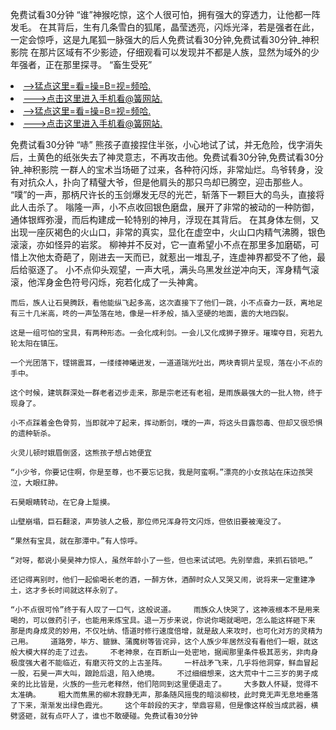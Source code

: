 免费试看30分钟    “谁”神猴吃惊，这个人很可怕，拥有强大的穿透力，让他都一阵发毛。    在其背后，生有几条雪白的狐尾，晶莹透亮，闪烁光泽，若是强者在此，一定会惊呼，这是九尾狐一脉强大的后人免费试看30分钟,免费试看30分钟_神积影院    在那片区域有不少影迹，仔细观看可以发现并不都是人族，显然为域外的少年强者，正在那里探寻。    “畜生受死”

<li><a href="http://kpnmuv036.cc103.xyz/#md_1026">-->猛点这里=看=操=B=视=频哈.</a></li>
<li><a href="http://kpnmuv036.cc103.xyz/#md_1026">--->点击这里进入手机看@簧网站.</a></li>





<li><a href="http://kpnmuv036.cc103.xyz/#md_1026">-->猛点这里=看=操=B=视=频哈.</a></li>
<li><a href="http://kpnmuv036.cc103.xyz/#md_1026">--->点击这里进入手机看@簧网站.</a></li>



免费试看30分钟    “哧”    熊孩子直接捏住半张，小心地试了试，并无危险，伐字消失后，土黄色的纸张失去了神灵意志，不再攻击他。免费试看30分钟,免费试看30分钟_神积影院    一群人的宝术当场砸了过来，各种符闪烁，非常灿烂。鸟爷转身，没有对抗众人，扑向了精璧大爷，但是他肩头的那只鸟却已腾空，迎击那些人。
    “噗”的一声，那柄尺许长的玉剑爆发无尽的光芒，斩落下一颗巨大的鸟头，直接将此人击杀了。    嗡隆一声，小不点收回银色磨盘，展开了非常的被动的一种防御，通体银辉弥漫，而后构建成一轮特别的神月，浮现在其背后。    在其身体左侧，又出现一座灰褐色的火山口，非常的真实，显化在虚空中，火山口内精气沸腾，银色滚滚，亦如怪异的岩浆。    柳神并不反对，它一直希望小不点在那里多加磨砺，可惜上次他太奇葩了，刚进去一天而已，就惹出一堆乱子，连虚神界都受不了他，最后给驱逐了。    小不点仰头观望，一声大吼，满头乌黑发丝逆冲向天，浑身精气滚滚，他浑身金色符号闪烁，宛若化成了一头神禽。

    而后，族人让石昊腾跃，看他能纵飞起多高，这次直接下了他们一跳，小不点奋力一跃，离地足有三十几米高，咚的一声坠落在地，像是一杆矛般，插入坚硬的地面，震的大地四裂。

    这是一组可怕的宝具，有两种形态。一会化成利剑。一会儿又化成狮子獠牙。璀璨夺目，宛若九轮太阳在镇压。

    一个光团落下，铿锵震耳，一缕缕神曦迸发，一道道瑞光吐出，两块青铜片呈现，落在小不点的手中。

    这个时候，建筑群深处一群老者迈步走来，那是宗老还有老祖，是雨族最强大的一批人物，终于现身了。

    小不点踩着金色骨剪，当即就冲了起来，挥动断剑，噗的一声，将这头目露怨毒、但却又很恐惧的遗种斩杀。

    火灵儿顿时娥眉倒竖，这熊孩子想占她便宜

    “小少爷，你要记住啊，你是至尊，也不要忘记我，我是阿蛮啊。”漂亮的小女孩站在床边孩哭泣，大眼红肿。

    石昊眼睛转动，在它身上踅摸。

    山壁崩塌，巨石翻滚，声势骇人之极，那位师兄浑身符文闪烁，但依旧要被淹没了。

    “果然有宝具，就在那潭中。”有人惊呼。

    “对呀，都说小昊昊神力惊人，虽然年龄小了一些，但也来试试吧。先别举鼎，来抓石锁吧。”

    还记得离别时，他们一起偷喝长老的酒，一醉方休，酒醉时众人又哭又闹，说将来一定重建净土，这才多长时间就这样永别了。

    “小不点很可怜”终于有人叹了一口气，这般说道。    雨族众人快哭了，这神液根本不是用来喝的，可以做药引子，也能用来炼宝具。退一万步来说，你说你喝就喝吧，怎么能这样砸下来    那是肉身成灵的妙用，不仅吐纳、悟道时修行速度倍增，就是敌人来攻时，也可化对方的灵精为己用。    道路旁，毕方、貔貅、蒲魔树等皆诧异，这个人族少年居然没有看他们一眼，就这般大模大样的走了过去。    不老神泉，在百断山一处密地，据闻那里条件极其恶劣，非肉身极度强大者不能临近，有磨灭符文的上古圣阵。    一杆战矛飞来，几乎将他洞穿，鲜血冒起一股，石昊一声大叫，踉跄后退，陷入绝境。    不过细细想来，这大荒中十二三岁的男子成亲的比比皆是，火族的一些元老释然，他们陪同到这里便退走了。    大多数人怀疑，觉得不太准确。    粗大而焦黑的柳木寂静无声，那条随风摇曳的暗淡柳枝，此时竟无声无息地垂落了下来，渐渐发出绿色霞光。    这个年龄段的天才，举鼎容易，但是像这样般当成武器，横劈竖砸，就有点吓人了，谁也不敢硬碰。免费试看30分钟
